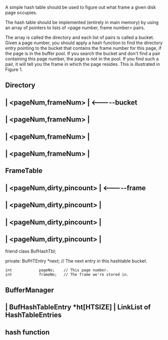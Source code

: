 A simple hash table should be used to figure out what frame a given disk page occupies.

The hash table should be implemented (entirely in main memory) by using an array of pointers to 
lists of <page number, frame number> pairs. 

The array is called the directory and each list of pairs is called a bucket. Given a page number,
you should apply a hash function to find the directory entry pointing to the bucket that contains the frame number 
for this page, if the page is in the buffer pool. If you search the bucket and don't find a pair containing this page
number, the page is not in the pool. If you find such a pair, it will tell you the frame in which the page resides.
This is illustrated in Figure 1. 

Directory
------------------------------
|  <pageNum,frameNum>        |   <-----bucket
-----------------------------
|  <pageNum,frameNum>        |
-----------------------------
|  <pageNum,frameNum>        |
-----------------------------
|  <pageNum,frameNum>        |
-----------------------------


FrameTable
--------------------------------------
|  <pageNum,dirty,pincount>          |   <-----frame
-------------------------------------
|  <pageNum,dirty,pincount>          |
-------------------------------------
|  <pageNum,dirty,pincount>          |
-------------------------------------
|  <pageNum,dirty,pincount>          |
-------------------------------------

friend class BufHashTbl;

private:
BufHTEntry    *next;      // The next entry in this hashtable bucket.

    int            pageNo;    // This page number.
    int            frameNo;   // The frame we're stored in.


BufferManager
-------------------------------------------
|  BufHashTableEntry *ht[HTSIZE]          |       LinkList of HashTableEntries
-------------------------------------------
hash function
-------------------------------------------